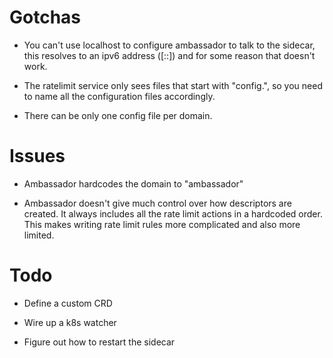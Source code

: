 
# Gotchas

- You can't use localhost to configure ambassador to talk to the
  sidecar, this resolves to an ipv6 address ([::]) and for some reason
  that doesn't work.

- The ratelimit service only sees files that start with "config.", so
  you need to name all the configuration files accordingly.

- There can be only one config file per domain.

# Issues

- Ambassador hardcodes the domain to "ambassador"

- Ambassador doesn't give much control over how descriptors are
  created. It always includes all the rate limit actions in a
  hardcoded order. This makes writing rate limit rules more
  complicated and also more limited.

# Todo

- Define a custom CRD

- Wire up a k8s watcher

- Figure out how to restart the sidecar
